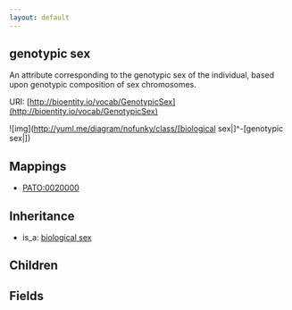 ```yaml
---
layout: default
---
```


## genotypic sex


An attribute corresponding to the genotypic sex of the individual, based upon genotypic composition of sex chromosomes.

URI: [http://bioentity.io/vocab/GenotypicSex](http://bioentity.io/vocab/GenotypicSex)


![img](http://yuml.me/diagram/nofunky/class/[biological sex|]^-[genotypic sex|])
## Mappings

 * [PATO:0020000](http://purl.obolibrary.org/obo/PATO_0020000)

## Inheritance

 *  is_a: [biological sex](BiologicalSex.html)

## Children



## Fields

